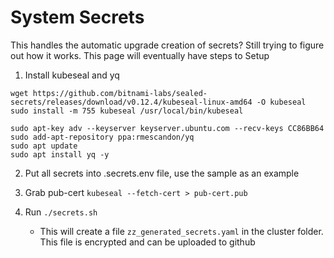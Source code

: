 # System Secrets

This handles the automatic upgrade creation of secrets? Still trying to figure out how it works. This page will eventually have steps to Setup

1. Install kubeseal and yq
  ```
  wget https://github.com/bitnami-labs/sealed-secrets/releases/download/v0.12.4/kubeseal-linux-amd64 -O kubeseal
  sudo install -m 755 kubeseal /usr/local/bin/kubeseal

  sudo apt-key adv --keyserver keyserver.ubuntu.com --recv-keys CC86BB64
  sudo add-apt-repository ppa:rmescandon/yq
  sudo apt update
  sudo apt install yq -y
  ```
2. Put all secrets into .secrets.env file, use the sample as an example

3. Grab pub-cert
`kubeseal --fetch-cert > pub-cert.pub`

4. Run `./secrets.sh`
    - This will create a file `zz_generated_secrets.yaml` in the cluster folder. This file is encrypted and can be uploaded to github
